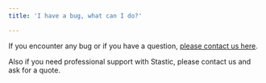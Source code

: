 ```yaml
---
title: 'I have a bug, what can I do?'

---
```

If you encounter any bug or if you have a question, [please contact us here](https://www.stastic.net/contact.html).

Also if you need professional support with Stastic, please contact us and ask for a quote.